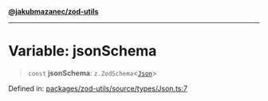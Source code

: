 [**@jakubmazanec/zod-utils**](../README.md)

---

# Variable: jsonSchema

> `const` **jsonSchema**: `z.ZodSchema`\<[`Json`](../type-aliases/Json.md)\>

Defined in:
[packages/zod-utils/source/types/Json.ts:7](https://github.com/jakubmazanec/tools/blob/74fa88a6249b3d486436ae7655f4962bc4a86e11/packages/zod-utils/source/types/Json.ts#L7)
